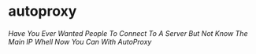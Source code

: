 # autoproxy
<h6>Have You Ever Wanted People To Connect To A Server But Not Know The Main IP Whell Now You Can With AutoProxy</h6>
